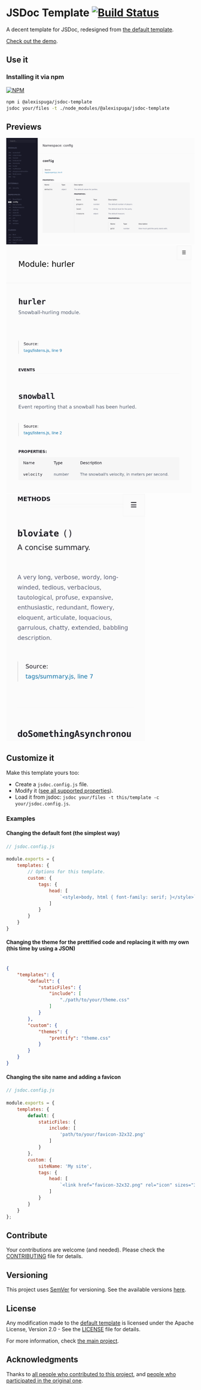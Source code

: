 # JSDoc Template [![Build Status](https://travis-ci.org/AlexisPuga/jsdoc-template.svg?branch=master)](https://travis-ci.org/AlexisPuga/jsdoc-template)

A decent template for JSDoc, redesigned from [the default template](https://github.com/jsdoc/jsdoc/tree/master/packages/jsdoc/templates/default).

[Check out the demo](https://alexispuga.github.io/jsdoc-template).

## Use it

### Installing it via npm
[![NPM](https://nodei.co/npm/@alexispuga/jsdoc-template.png?compact=true)](https://npmjs.org/package/@alexispuga/jsdoc-template)

```bash
npm i @alexispuga/jsdoc-template
jsdoc your/files -t ./node_modules/@alexispuga/jsdoc-template
```

## Previews

<a href="previews/pc.png"><img alt="Large device preview" src="previews/pc.png"/></a>
<a href="previews/tablet.png"><img alt="Medium device preview" src="previews/tablet.png" height="660"/></a>
<a href="previews/phone.png"><img alt="Small device preview" src="previews/phone.png" height="660"/></a>

## Customize it

Make this template yours too:
- Create a ``` jsdoc.config.js ``` file.
- Modify it ([see all supported properties](config.js)).
- Load it from jsdoc: ``` jsdoc your/files -t this/template -c your/jsdoc.config.js ```.

### Examples

#### Changing the default font (the simplest way)
```js
// jsdoc.config.js

module.exports = {
    templates: {
        // Options for this template.
        custom: {
            tags: {
                head: [
                    `<style>body, html { font-family: serif; }</style>`
                ]
            }
        }
    }
}

```

#### Changing the theme for the prettified code and replacing it with my own (this time by using a JSON)

```json

{
    "templates": {
        "default": {
            "staticFiles": {
                "include": [
                    "./path/to/your/theme.css"
                ]
            }
        },
        "custom": {
            "themes": {
                "prettify": "theme.css"
            }
        }
    }
}

```

#### Changing the site name and adding a favicon

```javascript
// jsdoc.config.js

module.exports = {
    templates: {
        default: {
            staticFiles: {
                include: [
                    'path/to/your/favicon-32x32.png'
                ]
            }
        },
        custom: {
            siteName: 'My site',
            tags: {
                head: [
                    `<link href="favicon-32x32.png" rel="icon" sizes="32x32" type="image/png"/>`
                ]
            }
        }
    } 
};

```

## Contribute

Your contributions are welcome (and needed). Please check the [CONTRIBUTING](CONTRIBUTING.md) file for details.

## Versioning

This project uses [SemVer](http://semver.org/) for versioning. See the available versions [here](https://github.com/AlexisPuga/jsdoc-template/tags).

## License

Any modification made to the [default template](https://github.com/jsdoc/jsdoc/templates/default) is licensed under the Apache License, Version 2.0 - See the [LICENSE](LICENSE) file for details.

For more information, check [the main project](https://github.com/jsdoc/jsdoc).

## Acknowledgments

Thanks to [all people who contributed to this project](https://github.com/AlexisPuga/jsdoc-template/graphs/contributors), and [people who participated in the original one](https://github.com/jsdoc/jsdoc/graphs/contributors).
